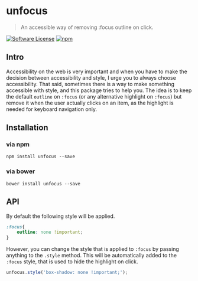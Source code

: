 # unfocus
> An accessible way of removing :focus outline on click.

[![Software License](https://img.shields.io/badge/license-MIT-brightgreen.svg?style=flat-square)](LICENSE.md) [![npm](https://img.shields.io/npm/dt/unfocus.svg?style=flat-square)](https://www.npmjs.com/package/unfocus)

## Intro
Accessibility on the web is very important and when you have to make the decision between accessibility and style, I urge you to always choose accessibility. That said, sometimes there is a way to make something accessible with style, and this package tries to help you. The idea is to keep the default `outline` on `:focus` (or any alternative highlight on `:focus`) but remove it when the user actually clicks on an item, as the highlight is needed for keyboard navigation only.

## Installation

### via npm
```
npm install unfocus --save
```

### via bower
```
bower install unfocus --save
```

## API
By default the following style will be applied.

```css
:focus{
    outline: none !important;
}
```

However, you can change the style that is applied to `:focus` by passing anything to the `.style` method. This will be automatically added to the `:focus` style, that is used to hide the highlight on click.

```javascript
unfocus.style('box-shadow: none !important;');
```
